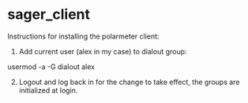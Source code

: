 sager_client
============

Instructions for installing the polarmeter client:

1) Add current user (alex in my case) to dialout group:

  usermod -a -G dialout alex

2) Logout and log back in for the change to take effect, the groups are
initialized at login.
